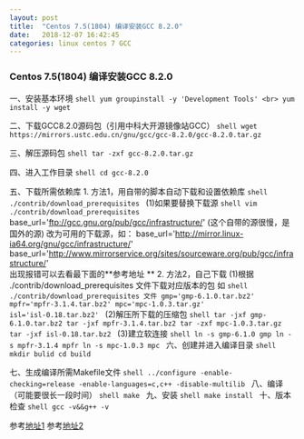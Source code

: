 ```yaml
---
layout: post
title:  "Centos 7.5(1804) 编译安装GCC 8.2.0"
date:   2018-12-07 16:42:45
categories: linux centos 7 GCC
---
```


### Centos 7.5(1804) 编译安装GCC 8.2.0

一、安装基本环境 
    ```shell
    yum groupinstall -y 'Development Tools' <br>
    yum install -y wget
    ```

二、下载GCC8.2.0源码包（引用中科大开源镜像站GCC）
    ```shell
    wget https://mirrors.ustc.edu.cn/gnu/gcc/gcc-8.2.0/gcc-8.2.0.tar.gz
    ```

三、解压源码包
    ```shell
    tar -zxf gcc-8.2.0.tar.gz
    ```

四、进入工作目录
    ```shell
    cd gcc-8.2.0
    ```

五、下载所需依赖库
    1. 方法1，用自带的脚本自动下载和设置依赖库
        ```shell
        ./contrib/download_prerequisites
        ```
        (1)如果要替换下载源
            ```shell
            vim ./contrib/download_prerequisites
            ```
            base_url='ftp://gcc.gnu.org/pub/gcc/infrastructure/'  (这个自带的源很慢，是国外的源)
			改为可用的下载源，如：
				base_url='http://mirror.linux-ia64.org/gnu/gcc/infrastructure/'
				base_url='http://www.mirrorservice.org/sites/sourceware.org/pub/gcc/infrastructure/'               
            出现报错可以去看最下面的**参考地址 **
    2. 方法2，自己下载
        (1)根据 ./contrib/download_prerequisites 文件下载对应版本的包
        如
            ```shell
            ./contrib/download_prerequisites 文件
                gmp='gmp-6.1.0.tar.bz2'
                mpfr='mpfr-3.1.4.tar.bz2'
                mpc='mpc-1.0.3.tar.gz'                    isl='isl-0.18.tar.bz2'
            ```
        (2)解压所下载的压缩包
            ```shell
            tar -jxf gmp-6.1.0.tar.bz2
            tar -jxf mpfr-3.1.4.tar.bz2
            tar -zxf mpc-1.0.3.tar.gz
            tar -jxf isl-0.18.tar.bz2
            ```
        (3)建立软连接
            ```shell
            ln -s gmp-6.1.0 gmp
            ln -s mpfr-3.1.4 mpfr
            ln -s mpc-1.0.3 mpc
            ```
六、创建并进入编译目录
    ```shell
    mkdir bulid
    cd build
    ```

七、生成编译所需Makefile文件
    ```shell
    ../configure -enable-checking=release -enable-languages=c,c++ -disable-multilib
    ```
八、编译（可能要很长一段时间）
    ```shell
    make
    ```
九、安装
    ```shell
    make install
    ```
十、版本检查
    ```shell
    gcc -v&&g++ -v
    ```

参考[地址1](http://www.pianshen.com/article/650181603/)
参考[地址2](https://blog.csdn.net/davidhopper/article/details/79681695)